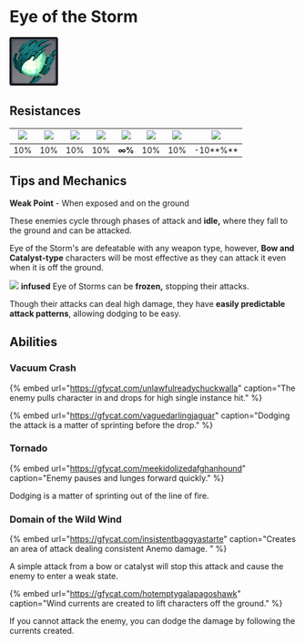 # Eye of the Storm

![](../../.gitbook/assets/eye-of-the-storm.jpg)

## Resistances

| ​​![](https://firebasestorage.googleapis.com/v0/b/gitbook-28427.appspot.com/o/assets%2F-MVAGyyACcSzyzfmgy7f%2Fsync%2F485abc41b72e4fb75fd6cf1b2c21d83a5da9a05c.png?generation=1615182625871961&alt=media) | ​​![](https://firebasestorage.googleapis.com/v0/b/gitbook-28427.appspot.com/o/assets%2F-MVAGyyACcSzyzfmgy7f%2Fsync%2F1a9d730812988c6cd8678f117630d179f689cee0.png?generation=1615182626544397&alt=media) | ​​![](https://firebasestorage.googleapis.com/v0/b/gitbook-28427.appspot.com/o/assets%2F-MVAGyyACcSzyzfmgy7f%2Fsync%2Fe0472b52c548a7162a648c191cad9b7bbdf4498b.png?generation=1615182626170812&alt=media) | ​​![](https://firebasestorage.googleapis.com/v0/b/gitbook-28427.appspot.com/o/assets%2F-MVAGyyACcSzyzfmgy7f%2Fsync%2Fa8efded210241d0c6764e2819b9c750deff8a6d4.png?generation=1615182626278065&alt=media) | ​​![](https://firebasestorage.googleapis.com/v0/b/gitbook-28427.appspot.com/o/assets%2F-MVAGyyACcSzyzfmgy7f%2Fsync%2F68e4777d7c38eb974be29d8260b1f52709a44a26.png?generation=1615182625284983&alt=media) | ​​![](https://firebasestorage.googleapis.com/v0/b/gitbook-28427.appspot.com/o/assets%2F-MVAGyyACcSzyzfmgy7f%2Fsync%2Fcb0b6d83e3899b9d4310fb78ce58ccad28b8c839.png?generation=1615182626007947&alt=media) | ​​![](https://firebasestorage.googleapis.com/v0/b/gitbook-28427.appspot.com/o/assets%2F-MVAGyyACcSzyzfmgy7f%2Fsync%2F347363c813f76f26b0c6c74df49012812f9fe690.png?generation=1615182625760905&alt=media) | ​​![](https://firebasestorage.googleapis.com/v0/b/gitbook-28427.appspot.com/o/assets%2F-MVAGyyACcSzyzfmgy7f%2Fsync%2F7db8ec0e8a47656e2367909ab5d65aa19effb930.png?generation=1615182626144273&alt=media) |
| :---: | :---: | :---: | :---: | :---: | :---: | :---: | :---: |
| 10% | 10% | 10% | 10% | **∞%** | 10% | 10% | -10**%** |

## Tips and Mechanics

**Weak Point** - When exposed and on the ground

These enemies cycle through phases of attack and **idle,** where they fall to the ground and can be attacked.

Eye of the Storm's are defeatable with any weapon type, however, **Bow and Catalyst-type** characters will be most effective as they can attack it even when it is off the ground.

![](../../.gitbook/assets/cryo_small.png) **infused** Eye of Storms can be **frozen,** stopping their attacks.

Though their attacks can deal high damage, they have **easily predictable attack patterns**, allowing dodging to be easy.

## Abilities

### Vacuum Crash

{% embed url="https://gfycat.com/unlawfulreadychuckwalla" caption="The enemy pulls character in and drops for high single instance hit." %}

{% embed url="https://gfycat.com/vaguedarlingjaguar" caption="Dodging the attack is a matter of sprinting before the drop." %}

### Tornado

{% embed url="https://gfycat.com/meekidolizedafghanhound" caption="Enemy pauses and lunges forward quickly." %}

Dodging is a matter of sprinting out of the line of fire.

### Domain of the Wild Wind

{% embed url="https://gfycat.com/insistentbaggyastarte" caption="Creates an area of attack dealing consistent Anemo damage. " %}

A simple attack from a bow or catalyst will stop this attack and cause the enemy to enter a weak state.

{% embed url="https://gfycat.com/hotemptygalapagoshawk" caption="Wind currents are created to lift characters off the ground." %}

If you cannot attack the enemy, you can dodge the damage by following the currents created.





